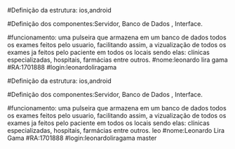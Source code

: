 
#Definição da estrutura: ios,android

#Definição dos componentes:Servidor, Banco de Dados , Interface.

#funcionamento: uma pulseira que armazena em um banco de dados todos os exames feitos pelo usuario, facilitando assim, a 
vizualização de todos os exames ja feitos pelo paciente em todos os locais sendo elas: clínicas especializadas, hospitais, farmácias entre outros.
#nome:leonardo lira gama 
#RA:1701888
#login:leonardoliragama

#Definição da estrutura: ios,android

#Definição dos componentes:Servidor, Banco de Dados , Interface.

#funcionamento: uma pulseira que armazena em um banco de dados todos os exames feitos pelo usuario, facilitando assim, a 
vizualização de todos os exames ja feitos pelo paciente em todos os locais sendo elas: clínicas especializadas, hospitais, farmácias entre outros.
leo
#nome:Leonardo Lira Gama 
#RA:1701888
#login:leonardoliragama
 master

